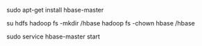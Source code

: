 sudo apt-get install hbase-master

su hdfs
hadoop fs -mkdir /hbase
hadoop fs -chown hbase /hbase

sudo service hbase-master start
